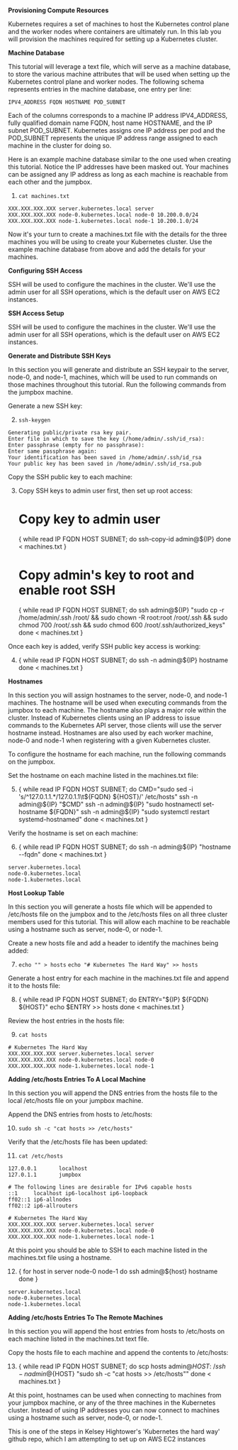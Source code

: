 **Provisioning Compute Resources**

Kubernetes requires a set of machines to host the Kubernetes control plane and the worker nodes where containers are ultimately run. In this lab you will provision the machines required for setting up a Kubernetes cluster.

**Machine Database**

This tutorial will leverage a text file, which will serve as a machine database, to store the various machine attributes that will be used when setting up the Kubernetes control plane and worker nodes. The following schema represents entries in the machine database, one entry per line:

`IPV4_ADDRESS FQDN HOSTNAME POD_SUBNET`

Each of the columns corresponds to a machine IP address IPV4_ADDRESS, fully qualified domain name FQDN, host name HOSTNAME, and the IP subnet POD_SUBNET. Kubernetes assigns one IP address per pod and the POD_SUBNET represents the unique IP address range assigned to each machine in the cluster for doing so.

Here is an example machine database similar to the one used when creating this tutorial. Notice the IP addresses have been masked out. Your machines can be assigned any IP address as long as each machine is reachable from each other and the jumpbox.

1. `cat machines.txt`

```
XXX.XXX.XXX.XXX server.kubernetes.local server
XXX.XXX.XXX.XXX node-0.kubernetes.local node-0 10.200.0.0/24
XXX.XXX.XXX.XXX node-1.kubernetes.local node-1 10.200.1.0/24
```

Now it's your turn to create a machines.txt file with the details for the three machines you will be using to create your Kubernetes cluster. Use the example machine database from above and add the details for your machines.

**Configuring SSH Access**

SSH will be used to configure the machines in the cluster. We'll use the admin user for all SSH operations, which is the default user on AWS EC2 instances.

**SSH Access Setup**

SSH will be used to configure the machines in the cluster. We'll use the admin user for all SSH operations, which is the default user on AWS EC2 instances.

**Generate and Distribute SSH Keys**

In this section you will generate and distribute an SSH keypair to the server, node-0, and node-1, machines, which will be used to run commands on those machines throughout this tutorial. Run the following commands from the jumpbox machine.

Generate a new SSH key:

2. `ssh-keygen`

```
Generating public/private rsa key pair.
Enter file in which to save the key (/home/admin/.ssh/id_rsa):
Enter passphrase (empty for no passphrase):
Enter same passphrase again:
Your identification has been saved in /home/admin/.ssh/id_rsa
Your public key has been saved in /home/admin/.ssh/id_rsa.pub
```

Copy the SSH public key to each machine:

3. Copy SSH keys to admin user first, then set up root access:

   # Copy key to admin user

   {
   while read IP FQDN HOST SUBNET; do
   ssh-copy-id admin@${IP}
   done < machines.txt
   }

   # Copy admin's key to root and enable root SSH

   {
   while read IP FQDN HOST SUBNET; do
   ssh admin@${IP} "sudo cp -r /home/admin/.ssh /root/ && sudo chown -R root:root /root/.ssh && sudo chmod 700 /root/.ssh && sudo chmod 600 /root/.ssh/authorized_keys"
   done < machines.txt
   }

Once each key is added, verify SSH public key access is working:

4.  {
    while read IP FQDN HOST SUBNET; do
    ssh -n admin@${IP} hostname
    done < machines.txt
    }

**Hostnames**

In this section you will assign hostnames to the server, node-0, and node-1 machines. The hostname will be used when executing commands from the jumpbox to each machine. The hostname also plays a major role within the cluster. Instead of Kubernetes clients using an IP address to issue commands to the Kubernetes API server, those clients will use the server hostname instead. Hostnames are also used by each worker machine, node-0 and node-1 when registering with a given Kubernetes cluster.

To configure the hostname for each machine, run the following commands on the jumpbox.

Set the hostname on each machine listed in the machines.txt file:

5.  {
    while read IP FQDN HOST SUBNET; do
    CMD="sudo sed -i 's/^127.0.1.1.\*/127.0.1.1\t${FQDN} ${HOST}/' /etc/hosts"
    ssh -n admin@${IP} "$CMD"
    ssh -n admin@${IP} "sudo hostnamectl set-hostname ${FQDN}"
    ssh -n admin@${IP} "sudo systemctl restart systemd-hostnamed"
    done < machines.txt
    }

Verify the hostname is set on each machine:

6.  {
    while read IP FQDN HOST SUBNET; do
    ssh -n admin@${IP} "hostname --fqdn"
    done < machines.txt
    }

```
server.kubernetes.local
node-0.kubernetes.local
node-1.kubernetes.local
```

**Host Lookup Table**

In this section you will generate a hosts file which will be appended to /etc/hosts file on the jumpbox and to the /etc/hosts files on all three cluster members used for this tutorial. This will allow each machine to be reachable using a hostname such as server, node-0, or node-1.

Create a new hosts file and add a header to identify the machines being added:

7. `echo "" > hosts`
   `echo "# Kubernetes The Hard Way" >> hosts`

Generate a host entry for each machine in the machines.txt file and append it to the hosts file:

8. {
   while read IP FQDN HOST SUBNET; do
   ENTRY="${IP} ${FQDN} ${HOST}"
   echo $ENTRY >> hosts
   done < machines.txt
   }

Review the host entries in the hosts file:

9. `cat hosts`

```
# Kubernetes The Hard Way
XXX.XXX.XXX.XXX server.kubernetes.local server
XXX.XXX.XXX.XXX node-0.kubernetes.local node-0
XXX.XXX.XXX.XXX node-1.kubernetes.local node-1
```

**Adding /etc/hosts Entries To A Local Machine**

In this section you will append the DNS entries from the hosts file to the local /etc/hosts file on your jumpbox machine.

Append the DNS entries from hosts to /etc/hosts:

10. `sudo sh -c "cat hosts >> /etc/hosts"`

Verify that the /etc/hosts file has been updated:

11. `cat /etc/hosts`

```
127.0.0.1       localhost
127.0.1.1       jumpbox

# The following lines are desirable for IPv6 capable hosts
::1     localhost ip6-localhost ip6-loopback
ff02::1 ip6-allnodes
ff02::2 ip6-allrouters

# Kubernetes The Hard Way
XXX.XXX.XXX.XXX server.kubernetes.local server
XXX.XXX.XXX.XXX node-0.kubernetes.local node-0
XXX.XXX.XXX.XXX node-1.kubernetes.local node-1
```

At this point you should be able to SSH to each machine listed in the machines.txt file using a hostname.

12. {
    for host in server node-0 node-1
    do ssh admin@${host} hostname
    done
    }

```
server.kubernetes.local
node-0.kubernetes.local
node-1.kubernetes.local
```

**Adding /etc/hosts Entries To The Remote Machines**

In this section you will append the host entries from hosts to /etc/hosts on each machine listed in the machines.txt text file.

Copy the hosts file to each machine and append the contents to /etc/hosts:

13. {
    while read IP FQDN HOST SUBNET; do
    scp hosts admin@${HOST}:~/
    ssh -n admin@${HOST} "sudo sh -c \"cat hosts >> /etc/hosts\""
    done < machines.txt
    }

At this point, hostnames can be used when connecting to machines from your jumpbox machine, or any of the three machines in the Kubernetes cluster. Instead of using IP addresses you can now connect to machines using a hostname such as server, node-0, or node-1.

This is one of the steps in Kelsey Hightower's 'Kubernetes the hard way' github repo, which I am attempting to set up on AWS EC2 instances